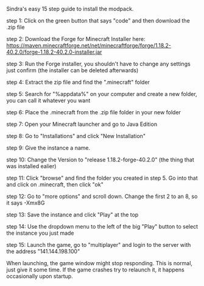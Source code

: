 Sindra's easy 15 step guide to install the modpack.

step 1: Click on the green button that says "code" and then download the .zip file

step 2: Download the Forge for Minecraft Installer here: https://maven.minecraftforge.net/net/minecraftforge/forge/1.18.2-40.2.0/forge-1.18.2-40.2.0-installer.jar

step 3: Run the Forge installer, you shouldn't have to change any settings just confirm (the installer can be deleted afterwards)

step 4: Extract the zip file and find the ".minecraft" folder

step 5: Search for "%appdata%" on your computer and create a new folder, you can call it whatever you want

step 6: Place the .minecraft from the .zip file folder in your new folder

step 7: Open your Minecraft launcher and go to Java Edition

step 8: Go to "Installations" and click "New Installation"

step 9: Give the instance a name. 

step 10: Change the Version to "release 1.18.2-forge-40.2.0" (the thing that was installed ealier)

step 11: Click "browse" and find the folder you created in step 5. Go into that and click on .minecraft, then click "ok"

step 12: Go to "more options" and scroll down. Change the first 2 to an 8, so it says -Xmx8G

step 13: Save the instance and click "Play" at the top

step 14: Use the dropdown menu to the left of the big "Play" button to select the instance you just made

step 15: Launch the game, go to "multiplayer" and login to the server with the address "141.144.198.100"

When launching, the game window might stop responding. This is normal, just give it some time. If the game crashes try to relaunch it, it happens occasionally upon startup.
